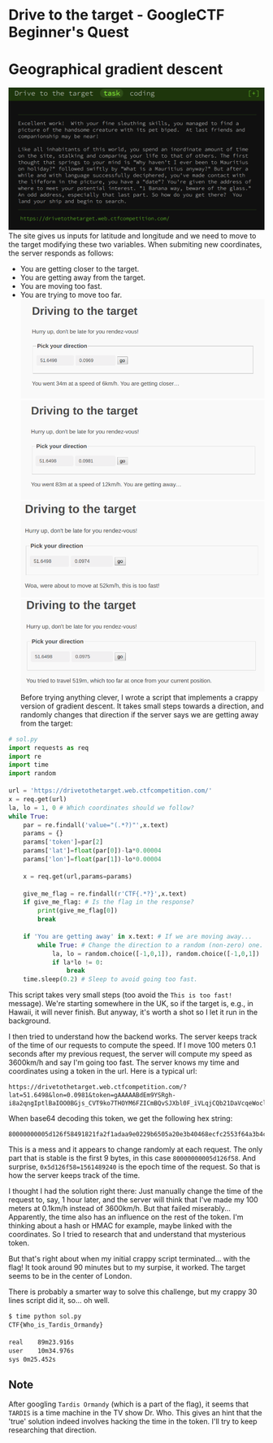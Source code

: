 # Drive to the target - GoogleCTF Beginner's Quest
# Geographical gradient descent

![Description](drivetothetarget.png)
The site gives us inputs for latitude and longitude and we need to move to the target modifying these two variables. When submiting new coordinates, the server responds as follows:
- You are getting closer to the target.
- You are getting away from the target.
- You are moving too fast.
- You are trying to move too far.
![Closer](closer.png)
![Away](away.png)
![Too fast](toofast.png)
![Too far](toofar.png)
Before trying anything clever, I wrote a script that implements a crappy version of gradient descent. It takes small steps towards a direction, and randomly changes that direction if the server says we are getting away from the target:
```python
# sol.py
import requests as req
import re
import time
import random

url = 'https://drivetothetarget.web.ctfcompetition.com/'
x = req.get(url)
la, lo = 1, 0 # Which coordinates should we follow?
while True:
    par = re.findall('value="(.*?)"',x.text)
    params = {}
    params['token']=par[2]
    params['lat']=float(par[0])-la*0.00004
    params['lon']=float(par[1])-lo*0.00004

    x = req.get(url,params=params)

    give_me_flag = re.findall(r'CTF{.*?}',x.text)
    if give_me_flag: # Is the flag in the response?
        print(give_me_flag[0])
        break

    if 'You are getting away' in x.text: # If we are moving away...
        while True: # Change the direction to a random (non-zero) one.
            la, lo = random.choice([-1,0,1]), random.choice([-1,0,1])
            if la*lo != 0:
                break
    time.sleep(0.2) # Sleep to avoid going too fast.
```
This script takes very small steps (too avoid the `This is too fast!` message). We're starting somewhere in the UK, so if the target is, e.g., in Hawaii, it will never finish. But anyway, it's worth a shot so I let it run in the background.

I then tried to understand how the backend works. The server keeps track of the time of our requests to compute the speed. If I move 100 meters 0.1 seconds after my previous request, the server will compute my speed as 3600km/h and say I'm going too fast. The server knows my time and coordinates using a token in the url. Here is a typical url:
```
https://drivetothetarget.web.ctfcompetition.com/?lat=51.6498&lon=0.0981&token=gAAAAABdEm9YSRgh-i8a2qngIptlBaIOO0BGjs_CVT9ko7THOYM6FZICmBQvSJXbl0F_iVLqjCQb21DaVcqeWoclwadmk96IZ7Nov1UJtiLaZGEz38ACRCCPCrf4x7Fg714ZWETvfIGT
```
When base64 decoding this token, we get the following hex string:
```
80000000005d126f58491821fa2f1adaa9e0229b6505a20e3b40468ecfc2553f64a3b4c739833a15920298142f4895db97417f8952ea8c241bdb50da55ca9e5a8725c1a76693de8867b368bf5509b622da646133dfc00244208f0ab7f8c7b160ef5e195844ef7c8193
```
This is a mess and it appears to change randomly at each request. The only part that is stable is the first 9 bytes, in this case `80000000005d126f58`. And surprise, `0x5d126f58=1561489240` is the epoch time of the request. So that is how the server keeps track of the time. 

I thought I had the solution right there: Just manually change the time of the request to, say, 1 hour later, and the server will think that I've made my 100 meters at 0.1km/h instead of 3600km/h. But that failed miserably... Apparently, the time also has an influence on the rest of the token. I'm thinking about a hash or HMAC for example, maybe linked with the coordinates. So I tried to research that and understand that mysterious token.

But that's right about when my initial crappy script terminated... with the flag! It took around 90 minutes but to my surpise, it worked. The target seems to be in the center of London.

There is probably a smarter way to solve this challenge, but my crappy 30 lines script did it, so... oh well.
```bash
$ time python sol.py
CTF{Who_is_Tardis_Ormandy}

real    89m23.916s
user    10m34.976s
sys 0m25.452s
```

## Note
After googling `Tardis Ormandy` (which is a part of the flag), it seems that `TARDIS` is a time machine in the TV show Dr. Who. This gives an hint that the 'true' solution indeed involves hacking the time in the token. I'll try to keep researching that direction.
